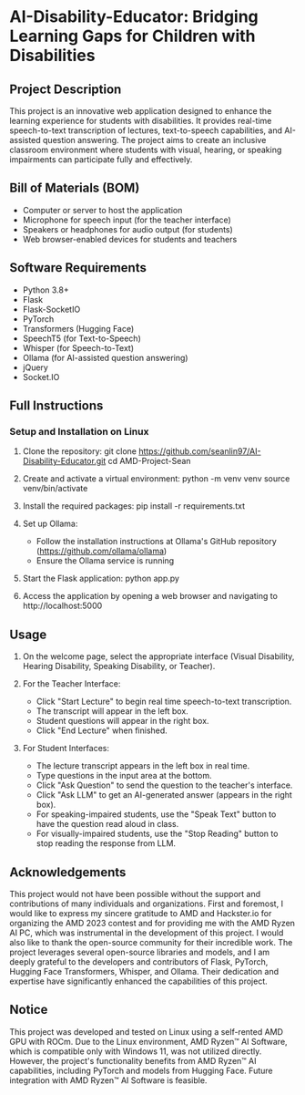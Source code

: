 # AI-Disability-Educator: Bridging Learning Gaps for Children with Disabilities

## Project Description
This project is an innovative web application designed to enhance the learning experience for students with disabilities. It provides real-time speech-to-text transcription of lectures, text-to-speech capabilities, and AI-assisted question answering. The project aims to create an inclusive classroom environment where students with visual, hearing, or speaking impairments can participate fully and effectively.

## Bill of Materials (BOM)
- Computer or server to host the application
- Microphone for speech input (for the teacher interface)
- Speakers or headphones for audio output (for students)
- Web browser-enabled devices for students and teachers

## Software Requirements
- Python 3.8+
- Flask
- Flask-SocketIO
- PyTorch
- Transformers (Hugging Face)
- SpeechT5 (for Text-to-Speech)
- Whisper (for Speech-to-Text)
- Ollama (for AI-assisted question answering)
- jQuery
- Socket.IO

## Full Instructions

### Setup and Installation on Linux

1. Clone the repository:
   git clone https://github.com/seanlin97/AI-Disability-Educator.git
   cd AMD-Project-Sean

2. Create and activate a virtual environment:
   python -m venv venv
   source venv/bin/activate  

3. Install the required packages:
   pip install -r requirements.txt

4. Set up Ollama:
   - Follow the installation instructions at Ollama's GitHub repository (https://github.com/ollama/ollama)
   - Ensure the Ollama service is running

5. Start the Flask application:
   python app.py

6. Access the application by opening a web browser and navigating to http://localhost:5000

## Usage

1. On the welcome page, select the appropriate interface (Visual Disability, Hearing Disability, Speaking Disability, or Teacher).

2. For the Teacher Interface:
   - Click "Start Lecture" to begin real time speech-to-text transcription.
   - The transcript will appear in the left box.
   - Student questions will appear in the right box.
   - Click "End Lecture" when finished.

3. For Student Interfaces:
   - The lecture transcript appears in the left box in real time.
   - Type questions in the input area at the bottom.
   - Click "Ask Question" to send the question to the teacher's interface.
   - Click "Ask LLM" to get an AI-generated answer (appears in the right box).
   - For speaking-impaired students, use the "Speak Text" button to have the question read aloud in class.
   - For visually-impaired students, use the "Stop Reading" button to stop reading the response from LLM.

## Acknowledgements
This project would not have been possible without the support and contributions of many individuals and organizations. First and foremost, I would like to express my sincere gratitude to AMD and Hackster.io for organizing the AMD 2023 contest and for providing me with the AMD Ryzen AI PC, which was instrumental in the development of this project. I would also like to thank the open-source community for their incredible work. The project leverages several open-source libraries and models, and I am deeply grateful to the developers and contributors of Flask, PyTorch, Hugging Face Transformers, Whisper, and Ollama. Their dedication and expertise have significantly enhanced the capabilities of this project.

## Notice
This project was developed and tested on Linux using a self-rented AMD GPU with ROCm. Due to the Linux environment, AMD Ryzen™ AI Software, which is compatible only with Windows 11, was not utilized directly. However, the project's functionality benefits from AMD Ryzen™ AI capabilities, including PyTorch and models from Hugging Face. Future integration with AMD Ryzen™ AI Software is feasible.